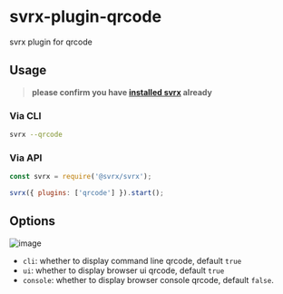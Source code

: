 # svrx-plugin-qrcode

svrx plugin for qrcode

## Usage

> **please confirm you have [installed svrx](https://github.com/x-orpheus/svrx) already**

### Via CLI

```sh
svrx --qrcode
```

### Via API

```js
const svrx = require('@svrx/svrx');

svrx({ plugins: ['qrcode'] }).start();
```

## Options

![image](https://user-images.githubusercontent.com/731333/65737221-66af4680-e110-11e9-9f84-b0745a6b9382.png)


- `cli`: whether to display command line qrcode, default `true`
- `ui`: whether to display browser ui qrcode, default `true`
- `console`: whether to display browser console qrcode, default `false`. 
